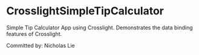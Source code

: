 CrosslightSimpleTipCalculator
=============================

Simple Tip Calculator App using Crosslight. Demonstrates the data binding features of Crosslight.

Committed by: Nicholas Lie
